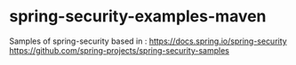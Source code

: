 # spring-security-examples-maven
Samples of spring-security based in :  https://docs.spring.io/spring-security  https://github.com/spring-projects/spring-security-samples
